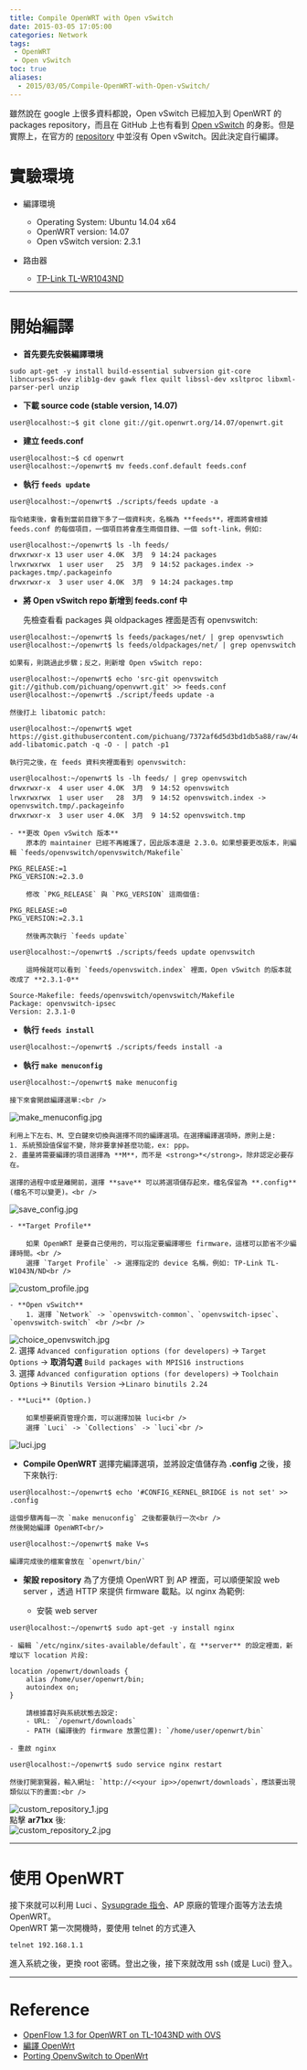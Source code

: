 ```yaml
---
title: Compile OpenWRT with Open vSwitch
date: 2015-03-05 17:05:00
categories: Network
tags:
 - OpenWRT
 - Open vSwitch
toc: true
aliases:
  - 2015/03/05/Compile-OpenWRT-with-Open-vSwitch/
---
```


雖然說在 google 上很多資料都說，Open vSwitch 已經加入到 OpenWRT 的 packages repository，而且在 GitHub 上也有看到 [Open vSwitch](https://github.com/openwrt/packages/tree/master/net/openvswitch) 的身影。但是實際上，在官方的 [repository](https://downloads.openwrt.org/barrier_breaker/14.07/) 中並沒有 Open vSwitch。因此決定自行編譯。

# **實驗環境**

- 編譯環境
    - Operating System: Ubuntu 14.04 x64
    - OpenWRT version: 14.07
    - Open vSwitch version: 2.3.1

- 路由器
    - [TP-Link TL-WR1043ND](http://www.tp-link.tw/products/details/?model=TL-WR1043ND)

<!-- more -->
----

# **開始編譯**

- **首先要先安裝編譯環境**
```
sudo apt-get -y install build-essential subversion git-core libncurses5-dev zlib1g-dev gawk flex quilt libssl-dev xsltproc libxml-parser-perl unzip
```

- **下載 source code (stable version, 14.07)**
```
user@localhost:~$ git clone git://git.openwrt.org/14.07/openwrt.git
```

- **建立 feeds.conf**
```
user@localhost:~$ cd openwrt
user@localhost:~/openwrt$ mv feeds.conf.default feeds.conf
```

- **執行 `feeds update`**
```
user@localhost:~/openwrt$ ./scripts/feeds update -a
```
    指令結束後，會看到當前目錄下多了一個資料夾，名稱為 **feeds**，裡面將會根據 feeds.conf 的每個項目，一個項目將會產生兩個目錄、一個 soft-link，例如:
```
user@localhost:~/openwrt$ ls -lh feeds/
drwxrwxr-x 13 user user 4.0K  3月  9 14:24 packages
lrwxrwxrwx  1 user user   25  3月  9 14:52 packages.index -> packages.tmp/.packageinfo
drwxrwxr-x  3 user user 4.0K  3月  9 14:24 packages.tmp
```

- **將 Open vSwitch repo 新增到 feeds.conf 中**

    先檢查看看 packages 與 oldpackages 裡面是否有 openvswitch:
```
user@localhost:~/openwrt$ ls feeds/packages/net/ | grep openvswtich
user@localhost:~/openwrt$ ls feeds/oldpackages/net/ | grep openvswitch
```

    如果有，則跳過此步驟；反之，則新增 Open vSwitch repo:
```
user@localhost:~/openwrt$ echo 'src-git openvswitch git://github.com/pichuang/openvwrt.git' >> feeds.conf
user@localhost:~/openwrt$ ./script/feeds update -a
```

    然後打上 libatomic patch:
```
user@localhost:~/openwrt$ wget https://gist.githubusercontent.com/pichuang/7372af6d5d3bd1db5a88/raw/4e2290e3e184288de7623c02f63fb57c536e035a/openwrt-add-libatomic.patch -q -O - | patch -p1
```

    執行完之後，在 feeds 資料夾裡面看到 openvswitch:
```
user@localhost:~/openwrt$ ls -lh feeds/ | grep openvswitch
drwxrwxr-x  4 user user 4.0K  3月  9 14:52 openvswitch
lrwxrwxrwx  1 user user   28  3月  9 14:52 openvswitch.index -> openvswitch.tmp/.packageinfo
drwxrwxr-x  3 user user 4.0K  3月  9 14:52 openvswitch.tmp
```

    - **更改 Open vSwitch 版本**
        原本的 maintainer 已經不再維護了，因此版本還是 2.3.0。如果想要更改版本，則編輯 `feeds/openvswitch/openvswitch/Makefile`
```make feeds/openvswitch/openvswitch/Makefile
PKG_RELEASE:=1
PKG_VERSION:=2.3.0
```
        修改 `PKG_RELEASE` 與 `PKG_VERSION` 這兩個值:
```make feeds/openvswitch/openvswitch/Makefile
PKG_RELEASE:=0
PKG_VERSION:=2.3.1
```
        然後再次執行 `feeds update`
```
user@localhost:~/openwrt$ ./scripts/feeds update openvswitch
```
        這時候就可以看到 `feeds/openvswitch.index` 裡面，Open vSwitch 的版本就改成了 **2.3.1-0**
```
Source-Makefile: feeds/openvswitch/openvswitch/Makefile
Package: openvswitch-ipsec
Version: 2.3.1-0
```

- **執行 `feeds install`**
```
user@localhost:~/openwrt$ ./scripts/feeds install -a
```

- **執行 `make menuconfig`**
```
user@localhost:~/openwrt$ make menuconfig
```
    接下來會開啟編譯選單:<br />
![make_menuconfig.jpg](http://user-image.logdown.io/user/10779/blog/10403/post/256561/sjalQsXQQmSupf39sAid_make_menuconfig.jpg)

    利用上下左右、M、空白鍵來切換與選擇不同的編譯選項。在選擇編譯選項時，原則上是:
    1. 系統預設值保留不變，除非要拿掉甚麼功能，ex: ppp。
    2. 盡量將需要編譯的項目選擇為 **M**，而不是 <strong>*</strong>，除非認定必要存在。

    選擇的過程中或是離開前，選擇 **save** 可以將選項儲存起來，檔名保留為 **.config** (檔名不可以變更)。<br />
![save_config.jpg](http://user-image.logdown.io/user/10779/blog/10403/post/256561/S0tZR8TwRa2v87AuN92F_save_config.jpg)

    - **Target Profile**

        如果 OpenWRT 是要自己使用的，可以指定要編譯哪些 firmware，這樣可以節省不少編譯時間。<br />
        選擇 `Target Profile` -> 選擇指定的 device 名稱，例如: TP-Link TL-W1043N/ND<br />
![custom_profile.jpg](http://user-image.logdown.io/user/10779/blog/10403/post/256561/T7gxdCp0SAmLXpoyZvnH_custom_profile.jpg)

    - **Open vSwitch**
        1. 選擇 `Network` -> `openvswitch-common`、`openvswitch-ipsec`、`openvswitch-switch` <br /><br />
![choice_openvswitch.jpg](http://user-image.logdown.io/user/10779/blog/10403/post/256561/KlkgzKJGSVSWdkhAGBOL_choice_openvswitch.jpg)<br />
        2. 選擇 `Advanced configuration options (for developers)` -> `Target Options` -> **取消勾選** `Build packages with MPIS16 instructions`<br />
        3. 選擇 `Advanced configuration options (for developers)` -> `Toolchain Options` -> `Binutils Version` ->`Linaro binutils 2.24`

    - **Luci** (Option.)

        如果想要網頁管理介面，可以選擇加裝 luci<br />
        選擇 `Luci` -> `Collections` -> `luci`<br />
![luci.jpg](http://user-image.logdown.io/user/10779/blog/10403/post/256561/O6dnoyPcQ0KoIldgbv3Y_luci.jpg)

- **Compile OpenWRT**
    選擇完編譯選項，並將設定值儲存為 **.config** 之後，接下來執行:<br />
```
user@localhost:~/openwrt$ echo '#CONFIG_KERNEL_BRIDGE is not set' >> .config
```
    這個步驟再每一次 `make menuconfig` 之後都要執行一次<br />
    然後開始編譯 OpenWRT<br/>
```
user@localhost:~/openwrt$ make V=s
```
    編譯完成後的檔案會放在 `openwrt/bin/`

<a name="CustomRepository"></a>
- **架設 repository**
為了方便燒 OpenWRT 到 AP 裡面，可以順便架設 web server ，透過 HTTP 來提供 firmware 載點。以 nginx 為範例:

    - 安裝 web server
```
user@localhost:~/openwrt$ sudo apt-get -y install nginx
```

    - 編輯 `/etc/nginx/sites-available/default`，在 **server** 的設定裡面，新增以下 location 片段:
```nginx
location /openwrt/downloads {
    alias /home/user/openwrt/bin;
    autoindex on;
}
```
        請根據喜好與系統狀態去設定:
        - URL: `/openwrt/downloads`
        - PATH (編譯後的 firmware 放置位置): `/home/user/openwrt/bin`

    - 重啟 nginx
```
user@localhost:~/openwrt$ sudo service nginx restart
```

    然後打開瀏覽器，輸入網址: `http://<<your ip>>/openwrt/downloads`，應該要出現類似以下的畫面:<br />
![custom_repository_1.jpg](http://user-image.logdown.io/user/10779/blog/10403/post/256561/2NycfcuTRCiuY67uumXA_custom_repository_1.jpg)<br />
    點擊 **ar71xx** 後:<br />
![custom_repository_2.jpg](http://user-image.logdown.io/user/10779/blog/10403/post/256561/Az6shvIdRqyXaK4wDUkV_custom_repository_2.jpg)

----

# **使用 OpenWRT**
接下來就可以利用 Luci 、[Sysupgrade 指令](http://wiki.openwrt.org/doc/howto/generic.sysupgrade)、AP 原廠的管理介面等方法去燒 OpenWRT。<br />
OpenWRT 第一次開機時，要使用 telnet 的方式連入
```
telnet 192.168.1.1
```
進入系統之後，更換 root 密碼。登出之後，接下來就改用 ssh (或是 Luci) 登入。

----

# Reference

- [OpenFlow 1.3 for OpenWRT on TL-1043ND with OVS](http://linton.tw/2014/05/13/openflow-13-for-openwrt-on-tl-1043nd-with-open-vswitch/)
- [編譯 OpenWrt](http://roan.logdown.com/posts/165911-compiled-openwrt)
- [Porting OpenvSwitch to OpenWrt](http://roan.logdown.com/posts/208499-openvswitch-lab-5-porting-openvswitch-to-openwrt)


<!----  以下為保留段落,此區段文章不顯示
#### OpenSSH server

選擇 `Network` -> `SSH` -> 選擇 `openssh-server` 與 `openssh-server-pam`

![openssh-server.jpg](http://user-image.logdown.io/user/10779/blog/10403/post/256561/UbXhlSl0Sxy3p5GzSK9f_openssh-server.jpg)

#### Editor (VIM)

選擇 `Utilities` -> `Editors` -> `vim-full`

![vim.jpg](http://user-image.logdown.io/user/10779/blog/10403/post/256561/7IVxT0wYSQqp1DO2KBrl_vim.jpg)

如果不太會需要編輯器的話，可以選擇 `vim` 或是 `vim-runtime`

#### Bash

選擇 `Utilities` -> `bash-completion`

![bash.jpg](http://user-image.logdown.io/user/10779/blog/10403/post/256561/2CF91bTR0CfxopFT9tIZ_bash.jpg)

#### 網路預設值 (Option.)

選擇 `Image configuration` -> `Preinit configuration options` 然後就可以看到最下面有 IP 預設值，如果有需要的可以修改:

![Preinit configuration options.jpg](http://user-image.logdown.io/user/10779/blog/10403/post/256561/aLk1ao2QcWcxmaT75dQo_Preinit%20configuration%20options.jpg)


#### WGet

選擇 `Network` -> `File Transfer` -> `wget`

![wget.jpg](http://user-image.logdown.io/user/10779/blog/10403/post/256561/Ds0o1GRCQiqBBkVTBvHv_wget.jpg)

#### Custom repositry (Option.)

預設的 repository 是 **http://downloads.openwrt.org/snapshots/trunk/%T/packages**
如果想要讓編譯好的 image 預設就使用自己的 repo 修改的方式如下:

選擇 `Image configuration` -> `Version configuration options` -> `Release repository`

![custom_repository_4.jpg](http://user-image.logdown.io/user/10779/blog/10403/post/256561/P4s3sy1Sg2H238TQwuoX_custom_repository_4.jpg)

不知道為甚麼，這個參數我無法直接編輯，按 delete 鍵都沒有反應

目前解決的方法是:

1. 先儲存當前的設定值為 `.config`，然後離開 menucnofig
2. 編輯 `.config` 檔，找到 `CONFIG_VERSION_REPO="http://downloads.openwrt.org/snapshots/trunk/%T/packages"` 並修改成自己的 repository。例如: `CONFIG_VERSION_REPO="http://maple52046.twbbs.org/openwrt/downloads/%T/packages/"`

存檔，然後再次執行 `make menuconfig`，就可以看到預設的 repository 已經改成自己的網址

![custom_repository_3.jpg](http://user-image.logdown.io/user/10779/blog/10403/post/256561/wTfI8T1Qw2oilVJbOjAi_custom_repository_3.jpg)

當然，別忘了編譯完成之後，還要[架設自己的 repository](#CustomRepository)。

----->
